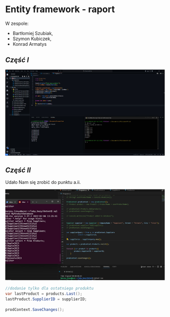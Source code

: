 # Entity framework - raport

W zespole:

- Bartłomiej Szubiak,
- Szymon Kubiczek,
- Konrad Armatys

## _Część I_

![](./images/czesc-1.jpg)

## _Część II_

Udało Nam się zrobić do punktu a.ii.

![](./images/czesc-2.jpg)

```c#
//dodanie tylko dla ostatniego produktu
var lastProduct = products.Last();
lastProduct.SupplierID = supplierID;

prodContext.SaveChanges();
```
